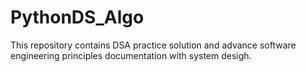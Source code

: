 # PythonDS_Algo
This repository contains DSA practice solution and advance software engineering principles documentation with system desigh.
